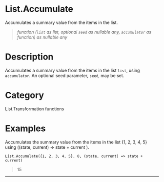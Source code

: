 # List.Accumulate
Accumulates a summary value from the items in the list.
> _function (<code>list</code> as list, optional <code>seed</code> as nullable any, <code>accumulator</code> as function) as nullable any_

# Description 
Accumulates a summary value from the items in the list <code>list</code>, using <code>accumulator</code>.
    An optional seed parameter, <code>seed</code>, may be set.
# Category 
List.Transformation functions
# Examples 
Accumulates the summary value from the items in the list {1, 2, 3, 4, 5} using ((state, current) => state + current ).
```
List.Accumulate({1, 2, 3, 4, 5}, 0, (state, current) => state + current)
```
> 15
***
